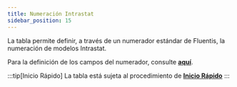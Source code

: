 ```yaml
---
title: Numeración Intrastat
sidebar_position: 15
---
```


La tabla permite definir, a través de un numerador estándar de Fluentis, la numeración de modelos Intrastat.

Para la definición de los campos del numerador, consulte [**aquí**](/docs/configurations/tables/fluentis-numerations).

:::tip[Inicio Rápido]
La tabla está sujeta al procedimiento de [**Inicio Rápido**](/docs/guide/fast-start)
:::